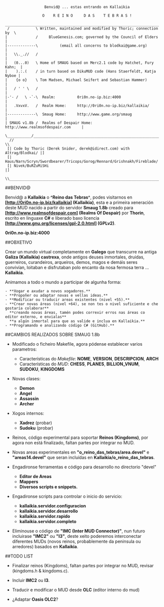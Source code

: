 ```
                  Benvid@ ... estas entrando en Kallaikia

                 O    R E I N O     D A S    T E B R A S !
  _________________________________________________________________________
 /            \ Written, maintained and modified by Thoric; connection by  \
|             /     BlueGenesis.com; governed by the Council of Elders      |
|-------------\          (email all concerns to blodkai@game.org)           |
|   \\._.//   /                                                             |
|   (0...0)   \ Home of SMAUG based on Merc2.1 code by Hatchet, Fury Kahn;  |
|    ).:.(    / in turn based on DikuMUD code (Hans Staerfeldt, Katja Nyboe |
|    {o o}    \ Tom Madsen, Michael Seifert and Sebastian Hammer)           |
|   / ' ' \   /                                                             |
|-'- /   \ -`-\  Realm:          0ri0n.no-ip.biz:4000                       |
|   .VxvxV.   /  Realm Home:     http://0ri0n.no-ip.biz/kallaikia/          |
|-------------\  Smaug Home:     http://www.game.org/smaug                  |
| SMAUG v1.8b /  Realms of Despair Home: http://www.realmsofdespair.com     |
 \___________/_____________________________________________________________/
  //                                                                     \\
 [| Code by Thoric (Derek Snider, derek@idirect.com) with Altrag/Blodkai/ |]
 [| Haus/Narn/Scryn/Swordbearer/Tricops/Gorog/Rennard/Grishnakh/Fireblade/|]
 [| Nivek/BuRZuMiSHi                                                      |]
  \\_____________________________________________________________________//

```


##BENVID@

Benvid@ a **Kallaikia** o **^Reino das Tebras^**, podes visitarnos en **[http://0ri0n.no-ip.biz/kallaikia] (Kallaikia)**,
esta e a primeira xeneraci&oacute;n deste MUD nacido a partir do servidor **Smaug 1.8b** 
creado para **[http://www.realmsofdespair.com] (Realms Of Despair)**
por **Thorin**, escrito en linguaxe **C#** e liberado baxo licencia **[http://www.gnu.org/licenses/gpl-2.0.html] (GPLv2)**.


  **0ri0n.no-ip.biz:4000**



##OBXETIVO

Crear un mundo virtual completamente en **Galego** que transcurre na antiga **Galiza (Kallaikia) castrexa**,
onde antigos deuses inmortales, druidas, guerreiros, curandeiros, arqueiros, demos, magos e demáis seres
convivían, loitaban e disfrutaban polo encanto da nosa fermosa terra ... **Kallaikia**.

Animamos a todo o mundo a participar de algunha forma:

	- **Xogar e axudar a novos xogadores.**
	- **Propoñer ou adaptar novas e vellas ideas.**
	- **Modificar ou traducir areas existentes (nivel +55).**
	- **Crear novas áreas (nivel +64), se non tes o nivel suficiente e che gostaría colaborar**
	  **creando novas áreas, tamén podes correxir erros nas áreas co editor externo, e envialas**
	  **a algún inmortal para que as valide e inclua en Kallaikia.**
	- **Programando e analizando código C# (GitHub).**
	


##CAMBIOS REALIZADOS SOBRE SMAUG 1.8b

* Modificado o ficheiro Makefile, agora pódense establecer varios parametros: 

	- Características do *Makefile*: **NOME**, **VERSION**, **DESCRIPCION**, **ARCH** 
	- Características do *MUD*: **CHESS**, **PLANES**, **BILLION_VNUM**, **SUDOKU**, **KINGDOMS**

* Novas clases:

	- **Demon**
	- **Angel**
	- **Assassin**
	- **Archer**

* Xogos internos:

	- **Xadrez** (probar)
	- **Sudoku** (probar)

* Reinos, código experimental para soportar **Reinos (Kingdoms)**, por agora non está finalizado,
  faltan partes por integrar no MUD.

* Novas areas experimentales en **"o_reino_das_tebras/area.devel"** e **"areas14.devel"** que seran
  incluídas en **Kallaikia/o_reino_das_tebras**.

* Engadironse ferramentas e código para desarrollo no directorio "devel"

	- **Editor de Areas**
	- **Mappers**
	- **Diversos scripts e snippets.**

* Engadironse scripts para controlar o inicio do servicio:

	- **kallaikia.servidor.configuracion**
	- **kallaikia.servidor.desarrollo**
	- **kallaikia.servidor.rapido**
	- **kallaikia.servidor.completo**

* Eliminouse o código de **"IMC (Inter MUD Connector)"**, nun futuro incluirase **"IMC2"** ou **"I3"**,
  deste xeito poderemos interconectar diferentes MUDs (novos reinos, probablemente da peninsula
  ou arredores) basados en **Kallaikia**.



##TODO LIST

* Finalizar reinos (Kingdoms), faltan partes por integrar no MUD, revisar (kingdoms.h & kingdoms.c).

* Incluir **IMC2** ou **I3**.

* Traducir e modificar o MUD desde **OLC** (editor interno do mud)

* ¿Adaptar **Oasis OLC2**?

